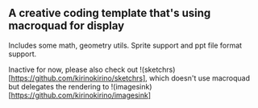 ## A creative coding template that's using macroquad for display

Includes some math, geometry utils. Sprite support and ppt file format support.

Inactive for now, please also check out !(sketchrs)[https://github.com/kirinokirino/sketchrs], which doesn't use macroquad but delegates the rendering to !(imagesink)[https://github.com/kirinokirino/imagesink]

